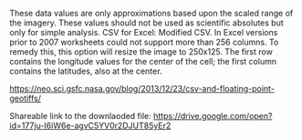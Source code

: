  These data values are only approximations based upon the scaled range of the imagery. These values should not be used as scientific absolutes but only for simple analysis.
 CSV for Excel: Modified CSV. In Excel versions prior to 2007 worksheets could not support more than 256 columns. To remedy this, this option will resize the image to 250x125. The first row contains the longitude values for the center of the cell; the first column contains the latitudes, also at the center.
 
 https://neo.sci.gsfc.nasa.gov/blog/2013/12/23/csv-and-floating-point-geotiffs/

Shareable link to the downlaoded file:
https://drive.google.com/open?id=177ju-I6iW6e-agvC5YV0r2DJUT85yEr2
